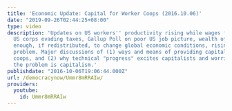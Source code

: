 ```yaml
---
title: 'Economic Update: Capital for Worker Coops (2016.10.06)'
date: "2019-09-26T02:44:25+08:00"
type: video
description: 'Updates on US workers'' productivity rising while wages flat since 2009,
  US corps evading taxes, Gallup Poll on poor US job picture, wealth of billionaires
  enough, if redistributed, to change global economic conditions, rising corp debt
  problem. Major discussions of (1) ways and means of providing capital to worker
  coops, and (2) why technical "progress" excites capitalists and worries workers:
  the problem is capitalism.'
publishdate: "2016-10-06T19:06:44.000Z"
url: /democracynow/Ummr8mRRAIw/
providers:
  youtube:
    id: Ummr8mRRAIw
---
```

